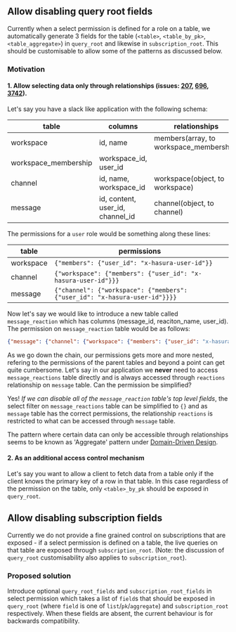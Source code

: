 ## Allow disabling query root fields

Currently when a select permission is defined for a role on a table, we
automatically generate 3 fields for the table (`<table>`, `<table_by_pk>`,
`<table_aggregate>`) in `query_root` and likewise in `subscription_root`.  This
should be customisable to allow some of the patterns as discussed below.

### Motivation

#### 1. Allow selecting data only through relationships (issues: [207](https://github.com/hasura/graphql-engine/issues/207), [696](https://github.com/hasura/graphql-engine/issues/696), [3742](https://github.com/hasura/graphql-engine/issues/3742)).

Let's say you have a slack like application with the following schema:

| table | columns | relationships |
|-------|---------|---------------|
| workspace | id, name | members(array, to workspace_membership) |
| workspace_membership | workspace_id, user_id |
| channel | id, name, workspace_id | workspace(object, to workspace) |
| message | id, content, user_id, channel_id | channel(object, to channel) |

The permissions for a `user` role would be something along these lines:

| table | permissions |
|-------|-------------|
| workspace | `{"members": {"user_id": "x-hasura-user-id"}}` |
| channel | `{"workspace": {"members": {"user_id": "x-hasura-user-id"}}}` |
| message | `{"channel": {"workspace": {"members": {"user_id": "x-hasura-user-id"}}}}` |

Now let's say we would like to introduce a new table called `message_reaction`
which has columns (message_id, reaciton_name, user_id). The permission on
`message_reaction` table would be as follows:

```json
{"message": {"channel": {"workspace": {"members": {"user_id": "x-hasura-user-id"}}}}}
```

As we go down the chain, our permissions gets more and more nested, refering to
the permissions of the parent tables and beyond a point can get quite
cumbersome. Let's say in our application we **never** need to access
`message_reactions` table directly and is always accessed through `reactions`
relationship on `message` table. Can the permission be simplified?

Yes! *If we can disable all of the `message_reaction` table's top level
fields*, the select filter on `message_reactions` table can be simplified to
`{}` and as `message` table has the correct permissions, the relationship
`reactions` is restricted to what can be accessed through `message` table.

The pattern where certain data can only be accessible through relationships
seems to be known as 'Aggregate' pattern under [Domain-Driven
Design](https://martinfowler.com/bliki/DDD_Aggregate.html).

#### 2. As an additional access control mechanism

Let's say you want to allow a client to fetch data from a table only if the
client knows the primary key of a row in that table. In this case regardless of
the permission on the table, only `<table>_by_pk` should be exposed in
`query_root`.

## Allow disabling subscription fields

Currently we do not provide a fine grained control on subscriptions that are exposed - if a select permission is defined on a table, the live queries on that table are exposed through `subscription_root`. (Note: the discussion of `query_root` customisability also applies to `subscription_root`).

### Proposed solution
Introduce optional `query_root_fields` and `subscription_root_fields` in select permission which takes a list of `field`s that should be exposed in `query_root` (where `field` is one
of `list`/`pk`/`aggregate`) and `subscription_root` respectively. When these fields are absent, the current behaviour is for backwards compatibility.

